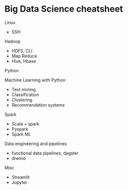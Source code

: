 # Big Data Science cheatsheet

Linux
- SSH

Hadoop
- HDFS, CLI
- Map Reduce
- Hive, Hbase

Python

Machine Learning with Python
- Text-mining
- Classification
- Clustering
- Recommendation systems


Spark
- Scala + spark
- Pyspark
- Spark ML

Data engineering and pipelines
- functional data pipelines, dagster
- dremio

Misc
- Streamlit
- Jupyter

